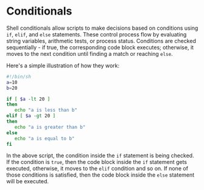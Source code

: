 # Conditionals

Shell conditionals allow scripts to make decisions based on conditions using `if`, `elif`, and `else` statements. These control process flow by evaluating string variables, arithmetic tests, or process status. Conditions are checked sequentially - if true, the corresponding code block executes; otherwise, it moves to the next condition until finding a match or reaching `else`.

Here's a simple illustration of how they work:

```bash
#!/bin/sh
a=10
b=20

if [ $a -lt 20 ]
then
   echo "a is less than b"
elif [ $a -gt 20 ]
then
   echo "a is greater than b"
else
   echo "a is equal to b"
fi
```

In the above script, the condition inside the `if` statement is being checked. If the condition is `true`, then the code block inside the `if` statement gets executed, otherwise, it moves to the `elif` condition and so on. If none of those conditions is satisfied, then the code block inside the `else` statement will be executed.